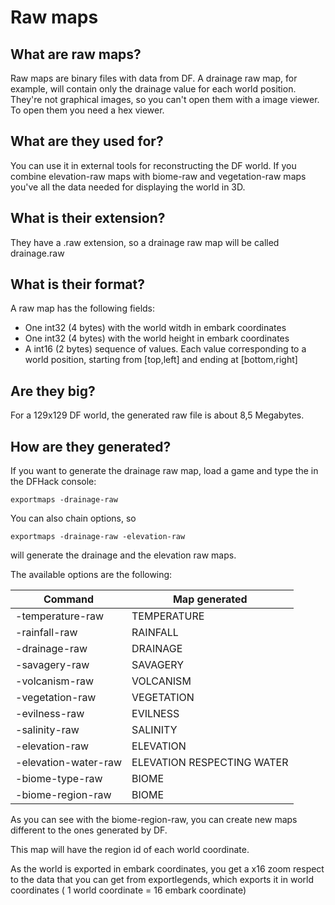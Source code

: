 # **Raw maps**

## What are raw maps?
Raw maps are binary files with data from DF. A drainage raw map, for example, will contain only the
drainage value for each world position. They're not graphical images, so you can't open them with a image
viewer. To open them you need a hex viewer.

## What are they used for?
You can use it in external tools for reconstructing the DF world. If you combine elevation-raw maps
with biome-raw and vegetation-raw maps you've all the data needed for displaying the world in 3D.

## What is their extension?
They have a .raw extension, so a drainage raw map will be called drainage.raw

## What is their format?
A raw map has the following fields:

* One int32 (4 bytes) with the world witdh in embark coordinates
* One int32 (4 bytes) with the world height in embark coordinates
* A int16 (2 bytes) sequence of values. Each value corresponding to a world position,
  starting from [top,left] and ending at [bottom,right]

## Are they big?
For a 129x129 DF world, the generated raw file is about 8,5 Megabytes.

## How are they generated?

If you want to generate the drainage raw map, load a game and type the in the DFHack console:

`exportmaps -drainage-raw`

You can also chain options, so

`exportmaps -drainage-raw -elevation-raw`

will generate the drainage and the elevation raw maps.


The available options are the following:

| Command | Map generated |
| --- | --- |
| -temperature-raw     | TEMPERATURE |
| -rainfall-raw        | RAINFALL |
| -drainage-raw        | DRAINAGE |
| -savagery-raw        | SAVAGERY |
| -volcanism-raw       | VOLCANISM |
| -vegetation-raw      | VEGETATION |
| -evilness-raw        | EVILNESS |
| -salinity-raw        | SALINITY |
| -elevation-raw       | ELEVATION |
| -elevation-water-raw | ELEVATION RESPECTING WATER |
| -biome-type-raw      | BIOME |
| -biome-region-raw    | BIOME |

As you can see with the biome-region-raw, you can create new maps different to the ones generated
by DF.

This map will have the region id of each world coordinate.

As the world is exported in embark coordinates, you get a x16 zoom respect to
the data that you can get from exportlegends, which exports it in world coordinates ( 1 world coordinate = 16 embark coordinate)


